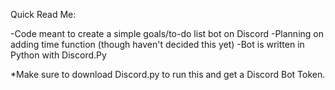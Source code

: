 Quick Read Me:

-Code meant to create a simple goals/to-do list bot on Discord
-Planning on adding time function (though haven't decided this yet)
-Bot is written in Python with Discord.Py

*Make sure to download Discord.py to run this and get a Discord Bot Token.
